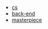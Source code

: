 * [cs](note/book/cs/README.md) 
* [back-end](note/book/back_end/README.md) 
* [masterpiece](note/book/masterpiece/README.md) 
